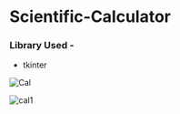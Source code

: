 # Scientific-Calculator

### Library Used - 
- tkinter

![Cal](https://user-images.githubusercontent.com/59574693/96957677-e7f62a00-1518-11eb-9a00-59ec30c42f9b.PNG)

![cal1](https://user-images.githubusercontent.com/59574693/96957741-196ef580-1519-11eb-9369-4b4db844179b.PNG)
